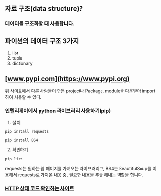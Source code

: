 ## 자료 구조(data structure)?
### 데이터를 구조화할 때 사용합니다.

## 파이썬의 데이터 구조 3가지
1. list
2. tuple
3. dictionary


## [www.pypi.com](https://www.pypi.org)
위 사이트에서 다른 사람들이 만든 project나 Package, module을 다운받아 import하여 사용할 수 있다. 
### 인텔리제이에서 python 라이브러리 사용하기(pip)
1. 설치
```
pip install requests

pip install BS4
```
2. 확인하기
```
pip list
```
requests는 원하는 웹 페이지를 가져오는 라이브러리고,
BS4는 BeautifulSoup를 이용해서 requests로 가져온 내용 중, 필요한 내용을 추출 해내는 역할을 합니다.

### [HTTP 상태 코드 확인하는 사이트](https://developer.mozilla.org/ko/docs/Web/HTTP/Status)
